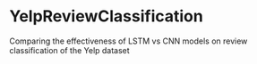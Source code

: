 # YelpReviewClassification
Comparing the effectiveness of LSTM vs CNN models on review classification of the Yelp dataset
